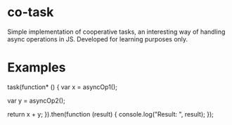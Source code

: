 # co-task
Simple implementation of cooperative tasks, an interesting way of handling async operations in JS. Developed for learning purposes only.

# Examples
    
task(function* () {
  var x = asyncOp1();
  
  var y = asyncOp2();
  
  return x + y;
}).then(function (result) {
  console.log("Result: ", result);
});
    
